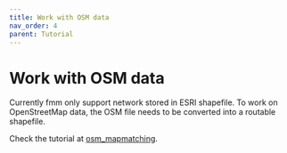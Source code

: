 ```yaml
---
title: Work with OSM data
nav_order: 4
parent: Tutorial
---
```


# Work with OSM data

Currently fmm only support network stored in ESRI shapefile. To work on OpenStreetMap
data, the OSM file needs to be converted into a routable shapefile.

Check the tutorial at [osm_mapmatching](https://github.com/cyang-kth/osm_mapmatching).
